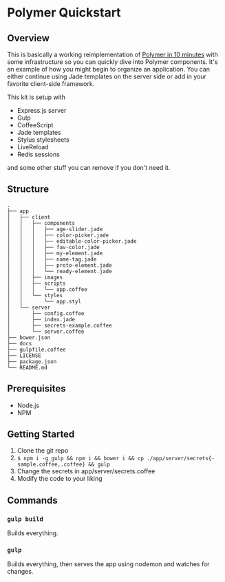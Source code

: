 # Polymer Quickstart

## Overview

This is basically a working reimplementation of [Polymer in 10 minutes](https://www.polymer-project.org/docs/start/creatingelements.html)
with some infrastructure so you can quickly dive into Polymer components. It's
an example of how you might begin to organize an application. You can either
continue using Jade templates on the server side or add in your favorite
client-side framework.

This kit is setup with

* Express.js server
* Gulp
* CoffeeScript
* Jade templates
* Stylus stylesheets
* LiveReload
* Redis sessions

and some other stuff you can remove if you don't need it.


## Structure

```
.
├── app
│   ├── client
│   │   ├── components
│   │   │   ├── age-slider.jade
│   │   │   ├── color-picker.jade
│   │   │   ├── editable-color-picker.jade
│   │   │   ├── fav-color.jade
│   │   │   ├── my-element.jade
│   │   │   ├── name-tag.jade
│   │   │   ├── proto-element.jade
│   │   │   └── ready-element.jade
│   │   ├── images
│   │   ├── scripts
│   │   │   └── app.coffee
│   │   └── styles
│   │       └── app.styl
│   └── server
│       ├── config.coffee
│       ├── index.jade
│       ├── secrets-example.coffee
│       └── server.coffee
├── bower.json
├── docs
├── gulpfile.coffee
├── LICENSE
├── package.json
└── README.md
```

## Prerequisites

* Node.js
* NPM


## Getting Started

1. Clone the git repo
2. `$ npm i -g gulp && npm i && bower i && cp ./app/server/secrets{-sample.coffee,.coffee} && gulp`
3. Change the secrets in app/server/secrets.coffee
4. Modify the code to your liking

## Commands

### `gulp build`

Builds everything.

### `gulp`

Builds everything, then serves the app using nodemon and watches for changes.
